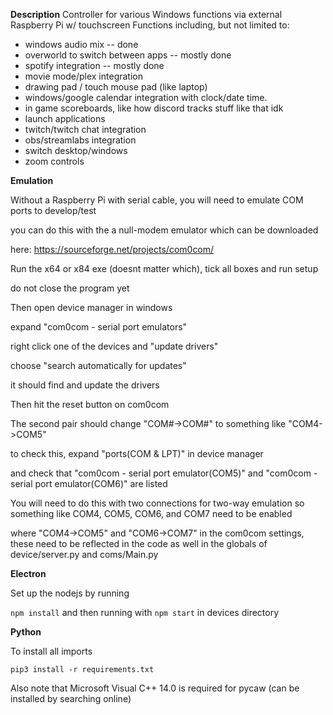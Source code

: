 **Description**
Controller for various Windows functions via external Raspberry Pi w/ touchscreen
Functions including, but not limited to:

* windows audio mix -- done
* overworld to switch between apps -- mostly done
* spotify integration -- mostly done
* movie mode/plex integration
* drawing pad / touch mouse pad (like laptop)
* windows/google calendar integration with clock/date time.
* in game scoreboards, like how discord tracks stuff like that idk
* launch applications
* twitch/twitch chat integration
* obs/streamlabs integration
* switch desktop/windows
* zoom controls


**Emulation**

Without a Raspberry Pi with serial cable, you will need to emulate COM ports to develop/test

you can do this with the a null-modem emulator which can be downloaded 

here: https://sourceforge.net/projects/com0com/

Run the x64 or x84 exe (doesnt matter which), tick all boxes and run setup

do not close the program yet

Then open device manager in windows

expand "com0com - serial port emulators"

right click one of the devices and "update drivers"

choose "search automatically for updates"

it should find and update the drivers

Then hit the reset button on com0com

The second pair should change "COM#->COM#" to something like "COM4->COM5"

to check this, expand "ports(COM & LPT)" in device manager

and check that "com0com - serial port emulator(COM5)" and "com0com - serial port emulator(COM6)" are listed

You will need to do this with two connections for two-way emulation so something like COM4, COM5, COM6, and COM7 need to be enabled

where "COM4->COM5" and "COM6->COM7" in the com0com settings, these need to be reflected in the code as well in the globals of device/server.py and coms/Main.py


**Electron**

Set up the nodejs by running 

`npm install` and then running with `npm start` in devices directory

**Python**

To install all imports

`pip3 install -r requirements.txt`

Also note that Microsoft Visual C++ 14.0 is required for pycaw (can be installed by searching online)



